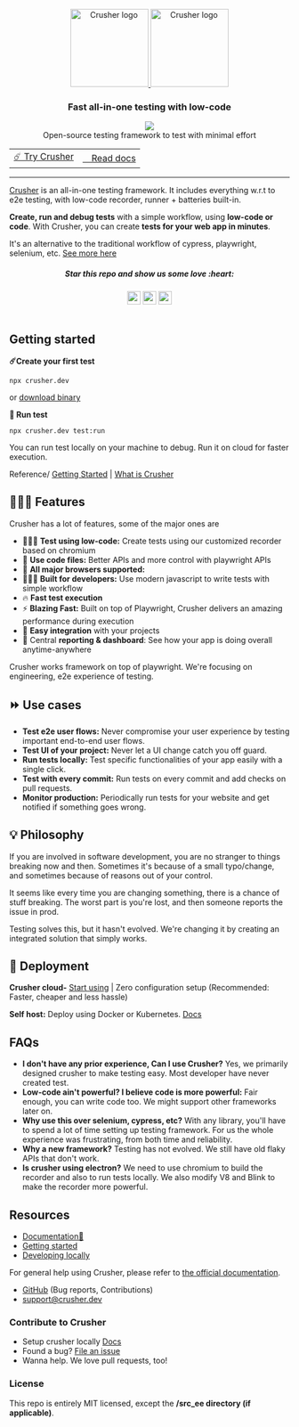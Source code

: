 <p align="center">
  <p align="center">
  <a href="https://crusher.dev/#gh-light-mode-only">
    <img src="https://i.imgur.com/BRG9MxQ.png" width="140px" alt="Crusher logo" />
  </a>
  <a href="https://crusher.dev/#gh-dark-mode-only">
    <img src="https://i.imgur.com/ncVx1vo.png"  width="140px" alt="Crusher logo" />
  </a>
</p>
</p>




<h3 align="center">Fast all-in-one testing with low-code</h3>
<p align="center">
<img src="https://user-images.githubusercontent.com/6849438/200099357-eaadec7f-8692-42f7-95a4-96b162370c2e.gif"/>
<br/>
  Open-source testing framework to test with minimal effort
</p>



<div align="center">
  <table>
    <tbody>
      <tr>
         <td>
             <a href="https://discord.gg/dHZkSNXQrg">☄️ Try Crusher</a>
        </td>
        <td>
          <a href="https://docs.crusher.dev">⠀ Read docs</a>
        </td>
      </tr>
    </tbody>
  </table>
  </div>
<hr/>


[Crusher](https://crusher.dev) is an all-in-one testing framework. It includes everything w.r.t to e2e testing, with low-code recorder, runner + batteries built-in.

**Create, run and debug tests** with a simple workflow, using **low-code or code**. With Crusher, you can create **tests for your web app in minutes**.

It's an alternative to the traditional workflow of cypress, playwright, selenium, etc. [See more here](https://crusher.dev)

<div>
<h5  align="center"> Star this repo and show us some love :heart: </h5>
</div>

<div align="center">
  <img src="https://img.shields.io/github/stars/crusherdev/crusher.svg?style=social&label=Star" height="24"/>  
  <img src="https://img.shields.io/github/forks/crusherdev/crusher.svg?style=social&label=Fork" height="24"/>
  <img src="https://img.shields.io/github/watchers/crusherdev/crusher.svg?style=social&label=Watch" height="24"/>
</div>

<br/>

##  Getting started

**☄️Create your first test**

```
npx crusher.dev
```

or [download binary](https://docs.crusher.dev/getting-started/create-your-first-test#or-install-recorder)


**🚖 Run test**

```
npx crusher.dev test:run
```

You can run test locally on your machine to debug. Run it on cloud for faster execution.

Reference/ [Getting Started](https://docs.crusher.dev/getting-started/create-your-first-test#using-cli) | [What is Crusher](https://docs.crusher.dev/getting-started/what-is-crusher) 


## 👨🏽‍💻 Features

Crusher has a lot of features, some of the major ones are
- 👨🏽‍💻 **Test using low-code:** Create tests using our customized recorder based on chromium
- 📇 **Use code files:** Better APIs and more control with playwright APIs
- 🔋 **All major browsers supported:** 
- 👨🏽‍💻 **Built for developers:** Use modern javascript to write tests with simple workflow
- 🔥 **Fast test execution** 
- ⚡ **Blazing Fast:** Built on top of Playwright, Crusher delivers an amazing performance during execution
- 📼 **Easy integration** with your projects
- 🦄 Central **reporting & dashboard**: See how your app is doing overall anytime-anywhere

Crusher works framework on top of playwright. We're focusing on engineering, e2e experience of testing.

## ⏩ Use cases
- **Test e2e user flows:** Never compromise your user experience by testing important end-to-end user flows.
- **Test UI of your project:** Never let a UI change catch you off guard.
- **Run tests locally:** Test specific functionalities of your app easily with a single click.
- **Test with every commit:** Run tests on every commit and add checks on pull requests.
- **Monitor production:** Periodically run tests for your website and get notified if something goes wrong.

## 💡 Philosophy
If you are involved in software development, you are no stranger to things breaking now and then. Sometimes it's because of a small typo/change, and sometimes because of reasons out of your control.

It seems like every time you are changing something, there is a chance of stuff breaking. The worst part is you're lost, and then someone reports the issue in prod.

Testing solves this, but it hasn't evolved. We're changing it by creating an integrated solution that simply works.

## 🧱 Deployment

**Crusher cloud-**  [Start using](https://crusher.dev) | Zero configuration setup
(Recommended: Faster, cheaper and less hassle)

**Self host:** Deploy using Docker or Kubernetes. [Docs](https://docs.crusher.dev/development/docker-deploy-locally)

## FAQs

- **I don't have any prior experience, Can I use Crusher?** Yes, we primarily designed crusher to make testing easy. Most developer have never created test.
- **Low-code ain't powerful? I believe code is more powerful:** Fair enough, you can write code too. We might support other frameworks later on. 
- **Why use this over selenium, cypress, etc?** With any library, you'll have to spend a lot of time setting up testing framework. For us the whole experience was frustrating, from both time and reliability.
- **Why a new framework?** Testing has not evolved. We still have old flaky APIs that don't work.
- **Is crusher using electron?** We need to use chromium to build the recorder and also to run tests locally. We also modify V8 and Blink to make the recorder more powerful.

## Resources
- [Documentation🌱](https://docs.crusher.dev)
- [Getting started](https://docs.crusher.dev/getting-started/create-your-first-test)
- [Developing locally](https://docs.crusher.dev/development/setting-up-development-env)

For general help using Crusher, please refer to [the official documentation](https://docs.crusher.dev).

- [GitHub](https://github.com/crusherdev/crusher) (Bug reports, Contributions)
- support@crusher.dev

### Contribute to Crusher

- Setup crusher locally [Docs](https://docs.crusher.dev/development/setting-up-development-env)
- Found a bug? [File an issue](https://github.com/crusherdev/crusher/issues/new/choose)
- Wanna help. We love pull requests, too!

### License

This repo is entirely MIT licensed, except the **/src_ee directory (if applicable)**.

